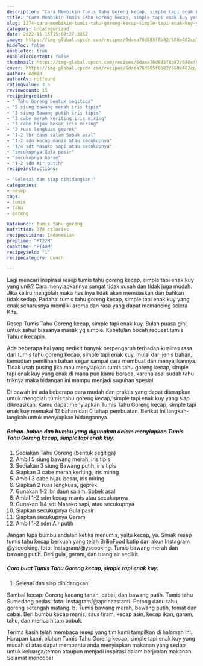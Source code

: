 ```yaml
---
description: "Cara Membikin Tumis Tahu Goreng kecap, simple tapi enak kuy yang Bisa Manjain Lidah"
title: "Cara Membikin Tumis Tahu Goreng kecap, simple tapi enak kuy yang Bisa Manjain Lidah"
slug: 1274-cara-membikin-tumis-tahu-goreng-kecap-simple-tapi-enak-kuy-yang-bisa-manjain-lidah
category: Uncategorized
date: 2022-11-15T15:08:27.385Z
image: https://img-global.cpcdn.com/recipes/6daea76d885f8b82/680x482cq70/tumis-tahu-goreng-kecap-simple-tapi-enak-kuy-foto-resep-utama.jpg
hideToc: false
enableToc: true
enableTocContent: false
thumbnail: https://img-global.cpcdn.com/recipes/6daea76d885f8b82/680x482cq70/tumis-tahu-goreng-kecap-simple-tapi-enak-kuy-foto-resep-utama.jpg
cover: https://img-global.cpcdn.com/recipes/6daea76d885f8b82/680x482cq70/tumis-tahu-goreng-kecap-simple-tapi-enak-kuy-foto-resep-utama.jpg
author: Admin
authorAv: notfound
ratingvalue: 3.6
reviewcount: 15
recipeingredient:
- " Tahu Goreng bentuk segitiga"
- "5 siung bawang merah iris tipis"
- "3 siung Bawang putih iris tipis"
- "3 cabe merah keriting iris miring"
- "3 cabe hijau besar iris miring"
- "2 ruas lengkuas geprek"
- "1-2 lbr daun salam Sobek asal"
- "1-2 sdm kecap manis atau secukupnya"
- "1/4 sdt Masako sapi atau secukupnya"
- "secukupnya Gula pasir"
- "secukupnya Garam"
- "1-2 sdm Air putih"
recipeinstructions:

- "Selesai dan siap dihidangkan!"
categories:
- Resep
tags:
- tumis
- tahu
- goreng

katakunci: tumis tahu goreng 
nutrition: 278 calories
recipecuisine: Indonesian
preptime: "PT22M"
cooktime: "PT40M"
recipeyield: "1"
recipecategory: Lunch

---
```





Lagi mencari inspirasi resep tumis tahu goreng kecap, simple tapi enak kuy yang unik? Cara menyiapkannya sangat tidak susah dan tidak juga mudah. Jika keliru mengolah maka hasilnya tidak akan memuaskan dan bahkan tidak sedap. Padahal tumis tahu goreng kecap, simple tapi enak kuy yang enak seharusnya memiliki aroma dan rasa yang dapat memancing selera Kita.





Resep Tumis Tahu Goreng kecap, simple tapi enak kuy. Bulan puasa gini, untuk sahur biasanya masak yg simple. Kebetulan bocah request tumis Tahu dikecapin.

Ada beberapa hal yang sedikit banyak berpengaruh terhadap kualitas rasa dari tumis tahu goreng kecap, simple tapi enak kuy, mulai dari jenis bahan, kemudian pemilihan bahan segar sampai cara membuat dan menyajikannya. Tidak usah pusing jika mau menyiapkan tumis tahu goreng kecap, simple tapi enak kuy yang enak di mana pun kamu berada, karena asal sudah tahu triknya maka hidangan ini mampu menjadi suguhan spesial.






Di bawah ini ada beberapa cara mudah dan praktis yang dapat diterapkan untuk mengolah tumis tahu goreng kecap, simple tapi enak kuy yang siap dikreasikan. Kamu dapat menyiapkan Tumis Tahu Goreng kecap, simple tapi enak kuy memakai 12 bahan dan 0 tahap pembuatan. Berikut ini langkah-langkah untuk menyiapkan hidangannya.

<!--inarticleads1-->

##### Bahan-bahan dan bumbu yang digunakan dalam menyiapkan Tumis Tahu Goreng kecap, simple tapi enak kuy:

1. Sediakan  Tahu Goreng (bentuk segitiga)
1. Ambil 5 siung bawang merah, iris tipis
1. Sediakan 3 siung Bawang putih, iris tipis
1. Siapkan 3 cabe merah keriting, iris miring
1. Ambil 3 cabe hijau besar, iris miring
1. Siapkan 2 ruas lengkuas, geprek
1. Gunakan 1-2 lbr daun salam. Sobek asal
1. Ambil 1-2 sdm kecap manis atau secukupnya
1. Gunakan 1/4 sdt Masako sapi, atau secukupnya
1. Siapkan secukupnya Gula pasir
1. Siapkan secukupnya Garam
1. Ambil 1-2 sdm Air putih


Jangan lupa bumbu andalan ketika menumis, yaitu kecap, ya. Simak resep tumis tahu kecap berkuah yang telah BrilioFood kutip dari akun Instagram @yscooking. foto: Instagram/@yscooking. Tumis bawang merah dan bawang putih. Beri gula, garam, dan tuang air sedikit. 

<!--inarticleads2-->

##### Cara buat Tumis Tahu Goreng kecap, simple tapi enak kuy:


1. Selesai dan siap dihidangkan!

Sambal kecap: Goreng kacang tanah, cabai, dan bawang putih. Tumis tahu Sumedang pedas. foto: Instagram/@aprinaastanti. Potong dadu tahu, goreng setengah matang. b. Tumis bawang merah, bawang putih, tomat dan cabai. Beri bumbu kecap manis, saus tiram, kecap asin, kecap ikan, garam, tahu, dan merica hitam bubuk. 

Terima kasih telah membaca resep yang tim kami tampilkan di halaman ini. Harapan kami, olahan Tumis Tahu Goreng kecap, simple tapi enak kuy yang mudah di atas dapat membantu anda menyiapkan makanan yang sedap untuk keluarga/teman ataupun menjadi inspirasi dalam berjualan makanan. Selamat mencoba!
